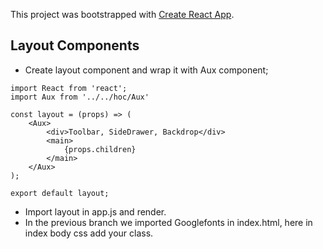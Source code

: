 This project was bootstrapped with [Create React App](https://github.com/facebook/create-react-app).

## Layout Components
* Create layout component and wrap it with Aux component;

```
import React from 'react';
import Aux from '../../hoc/Aux'

const layout = (props) => (
    <Aux>
        <div>Toolbar, SideDrawer, Backdrop</div>
        <main>
            {props.children}
        </main>
    </Aux>
);

export default layout;
```
* Import layout in app.js and render.
* In the previous branch we imported Googlefonts in index.html, here in index body css add your class.

